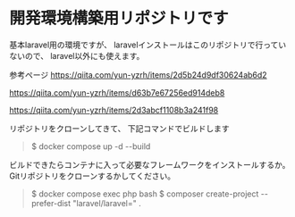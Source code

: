 # 開発環境構築用リポジトリです

基本laravel用の環境ですが、
laravelインストールはこのリポジトリで行っていないので、
laravel以外にも使えます。

参考ページ
https://qiita.com/yun-yzrh/items/2d5b24d9df30624ab6d2

https://qiita.com/yun-yzrh/items/d63b7e67256ed914deb8

https://qiita.com/yun-yzrh/items/2d3abcf1108b3a241f98

リポジトリをクローンしてきて、
下記コマンドでビルドします
> $ docker compose up -d --build

ビルドできたらコンテナに入って必要なフレームワークをインストールするか。
Gitリポジトリをクローンするかしてください。
> $ docker compose exec php bash
> $ composer create-project --prefer-dist "laravel/laravel=" .